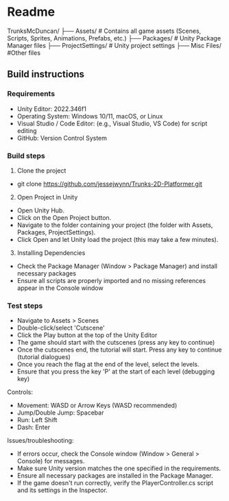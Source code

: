 # Readme

TrunksMcDuncan/
├── Assets/            # Contains all game assets (Scenes, Scripts, Sprites, Animations, Prefabs, etc.)
├── Packages/          # Unity Package Manager files
├── ProjectSettings/    # Unity project settings
├── Misc Files/  	#Other files

## Build instructions



### Requirements

- Unity Editor: 2022.346f1
- Operating System: Windows 10/11, macOS, or Linux
- Visual Studio / Code Editor: (e.g., Visual Studio, VS Code) for script editing
- GitHub: Version Control System


### Build steps

1. Clone the project
- git clone https://github.com/jessejwynn/Trunks-2D-Platformer.git

2. Open Project in Unity
- Open Unity Hub.
- Click on the Open Project button.
- Navigate to the folder containing your project (the folder with Assets, Packages, ProjectSettings).
- Click Open and let Unity load the project (this may take a few minutes).

3. Installing Dependencies
- Check the Package Manager (Window > Package Manager) and install necessary packages
- Ensure all scripts are properly imported and no missing references appear in the Console window


### Test steps

- Navigate to Assets > Scenes
- Double-click/select 'Cutscene'
- Click the Play button at the top of the Unity Editor
- The game should start with the cutscenes (press any key to continue)
- Once the cutscenes end, the tutorial will start. Press any key to continue (tutorial dialogues)
- Once you reach the flag at the end of the level, select the levels. 
- Ensure that you press the key 'P' at the start of each level (debugging key)

Controls:
- Movement: WASD or Arrow Keys (WASD recommended)
- Jump/Double Jump: Spacebar
- Run: Left Shift
- Dash: Enter 


Issues/troubleshooting:
- If errors occur, check the Console window (Window > General > Console) for messages.
- Make sure Unity version matches the one specified in the requirements.
- Ensure all necessary packages are installed in the Package Manager.
- If the game doesn't run correctly, verify the PlayerController.cs script and its settings in the Inspector.
